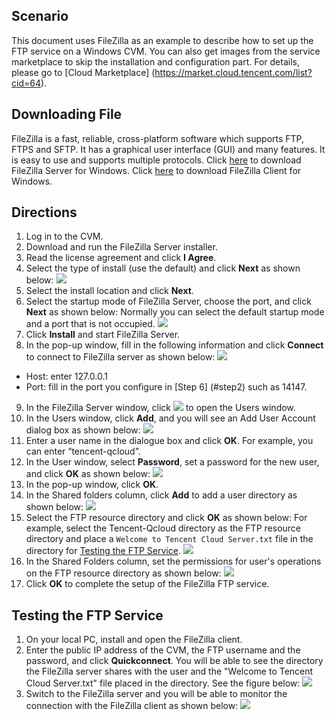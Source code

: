 ## Scenario
This document uses FileZilla as an example to describe how to set up the FTP service on a Windows CVM. You can also get images from the service marketplace to skip the installation and configuration part. For details, please go to [Cloud Marketplace] (https://market.cloud.tencent.com/list?cid=64).

## Downloading File
 FileZilla is a fast, reliable, cross-platform software which supports FTP, FTPS and SFTP. It has a graphical user interface (GUI) and many features. It is easy to use and supports multiple protocols.
 Click [here](https://filezilla-project.org/download.php?type=server) to download FileZilla Server for Windows. Click [here](https://filezilla-project.org/download.php?type=client) to download FileZilla Client for Windows.

## Directions

1. Log in to the CVM.
2. Download and run the FileZilla Server installer.
3. Read the license agreement and click **I Agree**.
4. Select the type of install (use the default) and click **Next** as shown below:
![](https://main.qcloudimg.com/raw/8d17fe17de20eb21f7cc8bc58d821037.png)
5. Select the install location and click **Next**.
6. <span id="step2">Select the startup mode of FileZilla Server, choose the port, and click **Next** as shown below:</span>
Normally you can select the default startup mode and a port that is not occupied.
 ![](https://main.qcloudimg.com/raw/c97294110f187db619e50097bb614f0e.png)
7. Click **Install** and start FileZilla Server.
8. In the pop-up window, fill in the following information and click **Connect** to connect to FileZilla server as shown below:
![](https://main.qcloudimg.com/raw/05393c6c6519c9d052dc87f6ff09af4c.png)
 - Host: enter 127.0.0.1
 - Port: fill in the port you configure in [Step 6] (#step2) such as 14147.
9. In the FileZilla Server window, click <img src="https://main.qcloudimg.com/raw/6eaffea83cd46f08300a27dcdf1c62a1.png" style="margin: 0;"> to open the Users window.
10. In the Users window, click **Add**, and you will see an Add User Account dialog box as shown below:
![](https://main.qcloudimg.com/raw/2ed9ccaeee7a4a4b3278f50d5c8b30ff.png)
11. Enter a user name in the dialogue box and click **OK**.
For example, you can enter “tencent-qcloud”.
12. In the User window, select **Password**, set a password for the new user, and click **OK** as shown below:
![](https://main.qcloudimg.com/raw/4d0b34e03796e5e1aca0c9ac97d60c14.png)
13. In the pop-up window, click **OK**.
14. In the Shared folders column, click **Add** to add a user directory as shown below:
![](https://main.qcloudimg.com/raw/e5b0accf2129a6f54278487a6aa2a8ba.png)
15. Select the FTP resource directory and click **OK** as shown below:
For example, select the Tencent-Qcloud directory as the FTP resource directory and place a `Welcome to Tencent Cloud Server.txt` file in the directory for [Testing the FTP Service](#checkFTPService).
![](//mc.qcloudimg.com/static/img/abfe5bdfd1011f723b4e5d75e4b3de36/image.jpg)
16. In the Shared Folders column, set the permissions for user's operations on the FTP resource directory as shown below:
![](https://main.qcloudimg.com/raw/fe1b57c00ef8e91461a814d94bec2238.png)
17. Click **OK** to complete the setup of the FileZilla FTP service.

<sapn id="checkFTPService"></span>
## Testing the FTP Service

1. On your local PC, install and open the FileZilla client.
2. Enter the public IP address of the CVM, the FTP username and the password, and click **Quickconnect**. You will be able to see the directory the FileZilla server shares with the user and the "Welcome to Tencent Cloud Server.txt" file placed in the directory. See the figure below:
![](https://main.qcloudimg.com/raw/ff94910a171be385bf8aaa7059f9c560.jpg)
3. Switch to the FileZilla server and you will be able to monitor the connection with the FileZilla client as shown below:
![](https://main.qcloudimg.com/raw/7856575e8d7a57e1c72ad5a867ac46b8.jpg)



